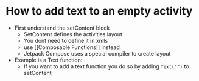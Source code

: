 # How to add text to an empty activity

- First understand the setContent block
	- SetContent defines the activities layout
	- You dont need to define it in xmls 
	- use [[Composable Functions]] instead
	- Jetpack Compose uses a special compiler to create layout
- Example is a Text function:
	- If you want to add a text function you do so by adding `Text("")` to setContent